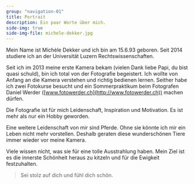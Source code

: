 ```yaml
---
group: "navigation-01"
title: Portrait
description: Ein paar Worte über mich.
side-img: true
side-img-file: michele-dekker.jpg
---
```

Mein Name ist Michèle Dekker und ich bin am 15.6.93 geboren.
Seit 2014 studiere ich an der Universität Luzern Rechtswissenschaften. 

Seit ich im 2013 meine erste Kamera bekam (vielen Dank liebe Papi, du bist quasi schuld), bin ich total von der Fotografie begeistert. Ich wollte von Anfang an die Kamera verstehen und richtig bedienen lernen. Seither habe ich zwei Fotokurse besucht und ein Sommerpraktikum beim Fotografen Daniel Werder ([www.fotowerder.ch](http://www.fotowerder.ch)) machen dürfen. 

Die Fotografie ist für mich Leidenschaft, Inspiration und Motivation. Es ist mehr als nur ein Hobby geworden.

Eine weitere Leidenschaft von mir sind Pferde. Ohne sie könnte ich mir ein Leben nicht mehr vorstellen. Deshalb geraten diese wunderschönen Tiere immer wieder vor meine Kamera. 

Viele wissen nicht, was sie für eine tolle Ausstrahlung haben. Mein Ziel ist es die innerste Schönheit heraus zu kitzeln und für die Ewigkeit festzuhalten. 

> Sei stolz auf dich und fühl dich schön.
